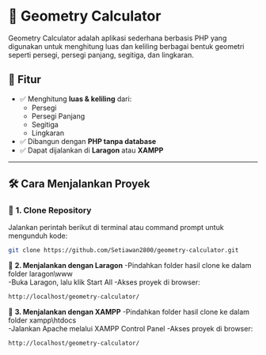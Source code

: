 # 📐 Geometry Calculator

Geometry Calculator adalah aplikasi sederhana berbasis PHP yang digunakan untuk menghitung luas dan keliling berbagai bentuk geometri seperti persegi, persegi panjang, segitiga, dan lingkaran.

## 🚀 Fitur
- ✅ Menghitung **luas & keliling** dari:
  - Persegi
  - Persegi Panjang
  - Segitiga
  - Lingkaran
- ✅ Dibangun dengan **PHP tanpa database**
- ✅ Dapat dijalankan di **Laragon** atau **XAMPP**
  
---

## 🛠 **Cara Menjalankan Proyek**
### 🔹 **1. Clone Repository**
Jalankan perintah berikut di terminal atau command prompt untuk mengunduh kode:  
```sh
git clone https://github.com/Setiawan2800/geometry-calculator.git
```
🔹 **2. Menjalankan dengan Laragon**
-Pindahkan folder hasil clone ke dalam folder laragon\www\
-Buka Laragon, lalu klik Start All
-Akses proyek di browser: 
```sh
http://localhost/geometry-calculator/
```

🔹 **3. Menjalankan dengan XAMPP**
-Pindahkan folder hasil clone ke dalam folder xampp\htdocs\
-Jalankan Apache melalui XAMPP Control Panel
-Akses proyek di browser: 
```sh
http://localhost/geometry-calculator/
```
